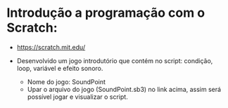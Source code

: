 # Introdução a programação com o Scratch:

* https://scratch.mit.edu/

 *  Desenvolvido um jogo introdutório que contém no script: condição, loop, variável e efeito sonoro. 
    * Nome do jogo: SoundPoint
    * Upar o arquivo do jogo (SoundPoint.sb3) no link acima, assim será possível jogar e visualizar o script. 
